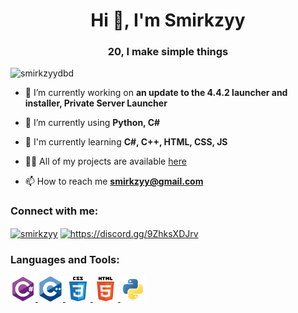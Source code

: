 <h1 align="center">Hi 👋, I'm Smirkzyy</h1>
<h3 align="center">20, I make simple things</h3>

<p align="left"> <img src="https://komarev.com/ghpvc/?username=smirkzyydbd&label=Profile%20views&color=0e75b6&style=flat" alt="smirkzyydbd" /> </p>

- 🔭 I’m currently working on **an update to the 4.4.2 launcher and installer, Private Server Launcher**

- 📝 I’m currently using **Python, C#**

- 🌱 I'm currently learning **C#, C++, HTML, CSS, JS**

- 👨‍💻 All of my projects are available [here](https://github.com/SmirkzyyDBD?tab=repositories)

- 📫 How to reach me **smirkzyy@gmail.com**

<h3 align="left">Connect with me:</h3>
<p align="left">
<a href="https://www.youtube.com/@smirkzyy" target="blank"><img align="center" src="https://raw.githubusercontent.com/rahuldkjain/github-profile-readme-generator/master/src/images/icons/Social/youtube.svg" alt="smirkzyy" height="30" width="40" /></a>
<a href="https://discord.gg/https://discord.gg/9ZhksXDJrv" target="blank"><img align="center" src="https://raw.githubusercontent.com/rahuldkjain/github-profile-readme-generator/master/src/images/icons/Social/discord.svg" alt="https://discord.gg/9ZhksXDJrv" height="30" width="40" /></a>
</p>

<h3 align="left">Languages and Tools:</h3>
<p align="left"> </a> <a href="https://www.w3schools.com/cs/" target="_blank" rel="noreferrer"> <img src="https://raw.githubusercontent.com/devicons/devicon/master/icons/csharp/csharp-original.svg" alt="csharp" width="40" height="40"/> </a> <a href="https://www.w3schools.com/cpp/" target="_blank" rel="noreferrer"> <img src="https://raw.githubusercontent.com/devicons/devicon/master/icons/cplusplus/cplusplus-original.svg" alt="cplusplus" width="40" height="40"/> </a> <a href="https://www.w3schools.com/css/" target="_blank" rel="noreferrer"> <img src="https://raw.githubusercontent.com/devicons/devicon/master/icons/css3/css3-original-wordmark.svg" alt="css3" width="40" height="40"/> </a> <a href="https://www.w3.org/html/" target="_blank" rel="noreferrer"> <img src="https://raw.githubusercontent.com/devicons/devicon/master/icons/html5/html5-original-wordmark.svg" alt="html5" width="40" height="40"/> </a> <a href="https://www.python.org" target="_blank" rel="noreferrer"> <img src="https://raw.githubusercontent.com/devicons/devicon/master/icons/python/python-original.svg" alt="python" width="40" height="40"/> </a> </p>
